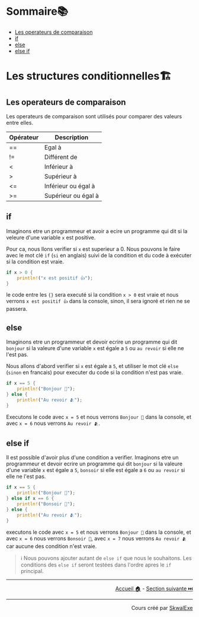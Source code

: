 # Sommaire📚

- [Les operateurs de comparaison](#les-operateurs-de-comparaison)
- [if](#if)
- [else](#else)
- [else if](#else-if)

# Les structures conditionnelles🏗️

## Les operateurs de comparaison

Les operateurs de comparaison sont utilisés pour comparer des valeurs entre elles.

| Opérateur | Description         |
| --------- | ------------------- |
| ==        | Egal à              |
| !=        | Différent de        |
| <         | Inférieur à         |
| >         | Supérieur à         |
| <=        | Inférieur ou égal à |
| >=        | Supérieur ou égal à |

## if

Imaginons etre un programmeur et avoir a ecire un programme qui dit si la veleure d'une variable `x` est positive.

Pour ca, nous llons verifier si `x` est superieur a 0.
Nous pouvons le faire avec le mot clé `if` (`si` en anglais) suivi de la condition et du code à exécuter si la condition est vraie.

```rust
if x > 0 {
    println!("x est positif 👍");
}
```

le code entre les `{}` sera executé si la condition `x > 0` est vraie et nous verrons `x est positif 👍` dans la console, sinon, il sera ignoré et rien ne se passera.

## else

Imaginons etre un programmeur et devoir ecrire un programme qui dit `bonjour` si la valeure d'une variable `x` est égale a `5` ou `au revoir` si elle ne l'est pas.

Nous allons d'abord verifier si `x` est égale a `5`, et utiliser le mot clé `else` (`sinon` en francais) pour executer du code si la condition n'est pas vraie.

```rust
if x == 5 {
    println!("Bonjour 👋");
} else {
    println!("Au revoir 🫂");
}
```

Executons le code avec `x = 5` et nous verrons `Bonjour 👋` dans la console, et avec `x = 6` nous verrons `Au revoir 🫂`.

## else if 

Il est possible d'avoir plus d'une condition a verifier.
Imaginons etre un programmeur et devoir ecrire un programme qui dit `bonjour` si la valeure d'une variable `x` est égale a `5`, `bonsoir` si elle est égale a `6` ou `au revoir` si elle ne l'est pas.

```rust
if x == 5 {
    println!("Bonjour 👋");
} else if x == 6 {
    println!("Bonsoir 🌆");
} else {
    println!("Au revoir 🫂");
}
```

executons le code avec `x = 5` et nous verrons `Bonjour 👋` dans la console, et avec `x = 6` nous verrons `Bonsoir 🌆`, avec `x = 7` nous verrons `Au revoir 🫂` car aucune des condition n'est vraie.

> ℹ️ Nous pouvons ajouter autant de `else if` que nous le souhaitons. Les conditions des `else if` seront testées dans l'ordre apres le `if` principal.

---

<p align="right"><a href="../..">Accueil 🏠</a> - <a href="../les-boucles-infinies">Section suivante ⏭️</a></p>

---

<p align="right">Cours créé par <a href="https://github.com/SkwalExe/" target="_blank">SkwalExe</a></p>